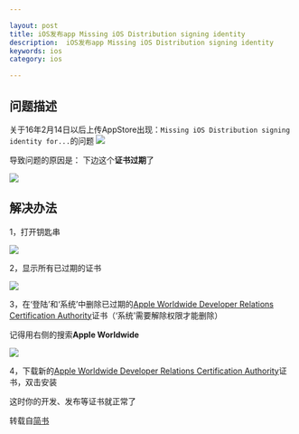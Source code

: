 ```yaml
---

layout: post
title: iOS发布app Missing iOS Distribution signing identity
description:  iOS发布app Missing iOS Distribution signing identity
keywords: ios
category: ios

---
```



## 问题描述

关于16年2月14日以后上传AppStore出现：`Missing iOS Distribution signing identity for...`的问题
![](http://www.psvmc.cn/images/20160227/001.png)

导致问题的原因是：
下边这个**证书过期**了

![](http://www.psvmc.cn/images/20160227/002.png)

## 解决办法
1，打开钥匙串

![](http://www.psvmc.cn/images/20160227/003.png)

2，显示所有已过期的证书

![](http://www.psvmc.cn/images/20160227/004.png)

3，在‘登陆’和‘系统’中删除已过期的[Apple Worldwide Developer Relations Certification Authority](https://developer.apple.com/certificationauthority/AppleWWDRCA.cer)证书（‘系统’需要解除权限才能删除）

记得用右侧的搜索**Apple Worldwide**  

![](http://www.psvmc.cn/images/20160227/005.png)

4，下载新的[Apple Worldwide Developer Relations Certification Authority](https://developer.apple.com/certificationauthority/AppleWWDRCA.cer)证书，双击安装

这时你的开发、发布等证书就正常了

转载自[简书](http://www.jianshu.com/p/9dc2aad90539)